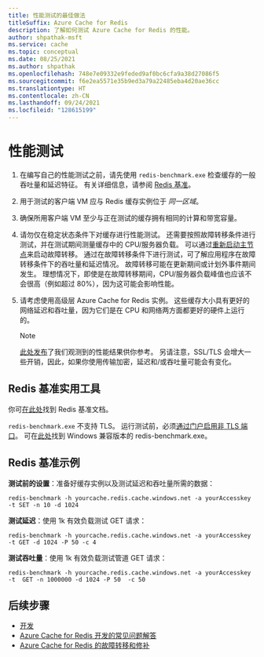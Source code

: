 ```yaml
---
title: 性能测试的最佳做法
titleSuffix: Azure Cache for Redis
description: 了解如何测试 Azure Cache for Redis 的性能。
author: shpathak-msft
ms.service: cache
ms.topic: conceptual
ms.date: 08/25/2021
ms.author: shpathak
ms.openlocfilehash: 748e7e09332e9feded9af0bc6cfa9a38d27086f5
ms.sourcegitcommit: f6e2ea5571e35b9ed3a79a22485eba4d20ae36cc
ms.translationtype: HT
ms.contentlocale: zh-CN
ms.lasthandoff: 09/24/2021
ms.locfileid: "128615199"
---
```

# <a name="performance-testing"></a>性能测试

1. 在编写自己的性能测试之前，请先使用 `redis-benchmark.exe` 检查缓存的一般吞吐量和延迟特征。 有关详细信息，请参阅 [Redis 基准](#redis-benchmark-utility)。

1. 用于测试的客户端 VM 应与 Redis 缓存实例位于 *同一区域*。

1. 确保所用客户端 VM 至少与正在测试的缓存拥有相同的计算和带宽容量。

1. 请勿仅在稳定状态条件下对缓存进行性能测试。 还需要按照故障转移条件进行测试，并在测试期间测量缓存中的 CPU/服务器负载。 可以通过[重新启动主节点](cache-administration.md#reboot)来启动故障转移。 通过在故障转移条件下进行测试，可了解应用程序在故障转移条件下的吞吐量和延迟情况。 故障转移可能在更新期间或计划外事件期间发生。 理想情况下，即使是在故障转移期间，CPU/服务器负载峰值也应该不会很高（例如超过 80%），因为这可能会影响性能。

1. 请考虑使用高级层 Azure Cache for Redis 实例。 这些缓存大小具有更好的网络延迟和吞吐量，因为它们是在 CPU 和网络两方面都更好的硬件上运行的。

   > [!NOTE]
   > [此处发布](./cache-planning-faq.yml#azure-cache-for-redis-performance)了我们观测到的性能结果供你参考。 另请注意，SSL/TLS 会增大一些开销，因此，如果你使用传输加密，延迟和/或吞吐量可能会有变化。

## <a name="redis-benchmark-utility"></a>Redis 基准实用工具

你可[在此处](https://redis.io/topics/benchmarks)找到 Redis 基准文档。

`redis-benchmark.exe` 不支持 TLS。 运行测试前，必须[通过门户启用非 TLS 端口](cache-configure.md#access-ports)。 可在[此处](https://github.com/MSOpenTech/redis/releases)找到 Windows 兼容版本的 redis-benchmark.exe。

## <a name="redis-benchmark-examples"></a>Redis 基准示例

**测试前的设置**：准备好缓存实例以及测试延迟和吞吐量所需的数据：

```dos
redis-benchmark -h yourcache.redis.cache.windows.net -a yourAccesskey -t SET -n 10 -d 1024
```

**测试延迟**：使用 1k 有效负载测试 GET 请求：

```dos
redis-benchmark -h yourcache.redis.cache.windows.net -a yourAccesskey -t GET -d 1024 -P 50 -c 4
```

**测试吞吐量**：使用 1k 有效负载测试管道 GET 请求：

```dos
redis-benchmark -h yourcache.redis.cache.windows.net -a yourAccesskey -t  GET -n 1000000 -d 1024 -P 50  -c 50
```

## <a name="next-steps"></a>后续步骤

- [开发](cache-best-practices-development.md)
- [Azure Cache for Redis 开发的常见问题解答](cache-development-faq.yml)
- [Azure Cache for Redis 的故障转移和修补](cache-failover.md)